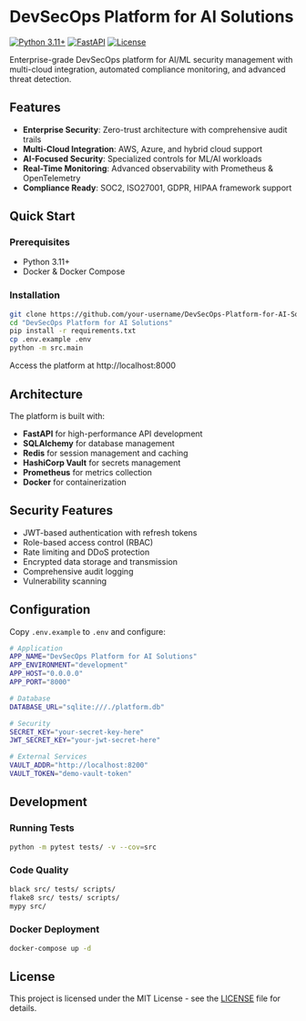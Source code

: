 # DevSecOps Platform for AI Solutions

[![Python 3.11+](https://img.shields.io/badge/Python-3.11+-blue)]()
[![FastAPI](https://img.shields.io/badge/FastAPI-Latest-009688)]()
[![License](https://img.shields.io/badge/License-MIT-yellow)](LICENSE)

Enterprise-grade DevSecOps platform for AI/ML security management with multi-cloud integration, automated compliance monitoring, and advanced threat detection.

## Features

- **Enterprise Security**: Zero-trust architecture with comprehensive audit trails
- **Multi-Cloud Integration**: AWS, Azure, and hybrid cloud support
- **AI-Focused Security**: Specialized controls for ML/AI workloads
- **Real-Time Monitoring**: Advanced observability with Prometheus & OpenTelemetry
- **Compliance Ready**: SOC2, ISO27001, GDPR, HIPAA framework support

## Quick Start

### Prerequisites
- Python 3.11+
- Docker & Docker Compose

### Installation
```bash
git clone https://github.com/your-username/DevSecOps-Platform-for-AI-Solutions.git
cd "DevSecOps Platform for AI Solutions"
pip install -r requirements.txt
cp .env.example .env
python -m src.main
```

Access the platform at http://localhost:8000

## Architecture

The platform is built with:
- **FastAPI** for high-performance API development
- **SQLAlchemy** for database management
- **Redis** for session management and caching
- **HashiCorp Vault** for secrets management
- **Prometheus** for metrics collection
- **Docker** for containerization

## Security Features

- JWT-based authentication with refresh tokens
- Role-based access control (RBAC)
- Rate limiting and DDoS protection
- Encrypted data storage and transmission
- Comprehensive audit logging
- Vulnerability scanning

## Configuration

Copy `.env.example` to `.env` and configure:

```bash
# Application
APP_NAME="DevSecOps Platform for AI Solutions"
APP_ENVIRONMENT="development"
APP_HOST="0.0.0.0"
APP_PORT="8000"

# Database
DATABASE_URL="sqlite:///./platform.db"

# Security
SECRET_KEY="your-secret-key-here"
JWT_SECRET_KEY="your-jwt-secret-here"

# External Services
VAULT_ADDR="http://localhost:8200"
VAULT_TOKEN="demo-vault-token"
```

## Development

### Running Tests
```bash
python -m pytest tests/ -v --cov=src
```

### Code Quality
```bash
black src/ tests/ scripts/
flake8 src/ tests/ scripts/
mypy src/
```

### Docker Deployment
```bash
docker-compose up -d
```

## License

This project is licensed under the MIT License - see the [LICENSE](LICENSE) file for details.
